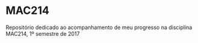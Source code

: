 # MAC214
Repositório dedicado ao acompanhamento de meu progresso na disciplina MAC214, 1º semestre de 2017
